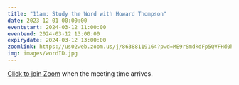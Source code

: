 ```yaml
---
title: "11am: Study the Word with Howard Thompson"
date: 2023-12-01 00:00:00
eventstart: 2024-03-12 11:00:00
eventend: 2024-03-12 13:00:00
expirydate: 2024-03-12 13:00:00
zoomlink: https://us02web.zoom.us/j/86388119164?pwd=ME9rSmdkdFp5QVFHd0hIbDZmNXhRQT09
img: images/wordID.jpg
---
```


[Click to join Zoom](https://us02web.zoom.us/j/86388119164?pwd=ME9rSmdkdFp5QVFHd0hIbDZmNXhRQT09) when the meeting time arrives.